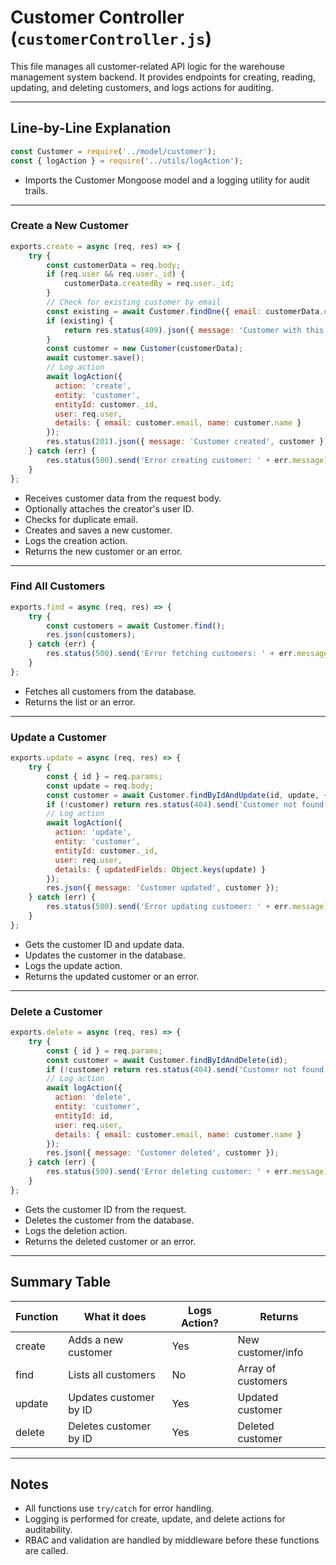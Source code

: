 # Customer Controller (`customerController.js`)

This file manages all customer-related API logic for the warehouse management system backend. It provides endpoints for creating, reading, updating, and deleting customers, and logs actions for auditing.

---

## Line-by-Line Explanation

```js
const Customer = require('../model/customer');
const { logAction } = require('../utils/logAction');
```
- Imports the Customer Mongoose model and a logging utility for audit trails.

---

### Create a New Customer
```js
exports.create = async (req, res) => {
    try {
        const customerData = req.body;
        if (req.user && req.user._id) {
            customerData.createdBy = req.user._id;
        }
        // Check for existing customer by email
        const existing = await Customer.findOne({ email: customerData.email });
        if (existing) {
            return res.status(409).json({ message: 'Customer with this email already exists', customer: existing });
        }
        const customer = new Customer(customerData);
        await customer.save();
        // Log action
        await logAction({
          action: 'create',
          entity: 'customer',
          entityId: customer._id,
          user: req.user,
          details: { email: customer.email, name: customer.name }
        });
        res.status(201).json({ message: 'Customer created', customer });
    } catch (err) {
        res.status(500).send('Error creating customer: ' + err.message);
    }
};
```
- Receives customer data from the request body.
- Optionally attaches the creator's user ID.
- Checks for duplicate email.
- Creates and saves a new customer.
- Logs the creation action.
- Returns the new customer or an error.

---

### Find All Customers
```js
exports.find = async (req, res) => {
    try {
        const customers = await Customer.find();
        res.json(customers);
    } catch (err) {
        res.status(500).send('Error fetching customers: ' + err.message);
    }
};
```
- Fetches all customers from the database.
- Returns the list or an error.

---

### Update a Customer
```js
exports.update = async (req, res) => {
    try {
        const { id } = req.params;
        const update = req.body;
        const customer = await Customer.findByIdAndUpdate(id, update, { new: true });
        if (!customer) return res.status(404).send('Customer not found');
        // Log action
        await logAction({
          action: 'update',
          entity: 'customer',
          entityId: customer._id,
          user: req.user,
          details: { updatedFields: Object.keys(update) }
        });
        res.json({ message: 'Customer updated', customer });
    } catch (err) {
        res.status(500).send('Error updating customer: ' + err.message);
    }
};
```
- Gets the customer ID and update data.
- Updates the customer in the database.
- Logs the update action.
- Returns the updated customer or an error.

---

### Delete a Customer
```js
exports.delete = async (req, res) => {
    try {
        const { id } = req.params;
        const customer = await Customer.findByIdAndDelete(id);
        if (!customer) return res.status(404).send('Customer not found');
        // Log action
        await logAction({
          action: 'delete',
          entity: 'customer',
          entityId: id,
          user: req.user,
          details: { email: customer.email, name: customer.name }
        });
        res.json({ message: 'Customer deleted', customer });
    } catch (err) {
        res.status(500).send('Error deleting customer: ' + err.message);
    }
};
```
- Gets the customer ID from the request.
- Deletes the customer from the database.
- Logs the deletion action.
- Returns the deleted customer or an error.

---

## Summary Table

| Function   | What it does                        | Logs Action? | Returns           |
|------------|-------------------------------------|--------------|-------------------|
| create     | Adds a new customer                 | Yes          | New customer/info |
| find       | Lists all customers                 | No           | Array of customers|
| update     | Updates customer by ID              | Yes          | Updated customer  |
| delete     | Deletes customer by ID              | Yes          | Deleted customer  |

---

## Notes
- All functions use `try/catch` for error handling.
- Logging is performed for create, update, and delete actions for auditability.
- RBAC and validation are handled by middleware before these functions are called.
